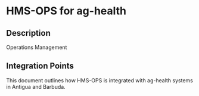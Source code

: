 # HMS-OPS for ag-health

## Description

Operations Management

## Integration Points

This document outlines how HMS-OPS is integrated with ag-health systems in Antigua and Barbuda.
